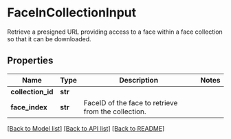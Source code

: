 # FaceInCollectionInput

Retrieve a presigned URL providing access to a face within a face collection so that it can be downloaded.
## Properties
Name | Type | Description | Notes
------------ | ------------- | ------------- | -------------
**collection_id** | **str** |  | 
**face_index** | **str** | FaceID of the face to retrieve from the collection. | 

[[Back to Model list]](../README.md#documentation-for-models) [[Back to API list]](../README.md#documentation-for-api-endpoints) [[Back to README]](../README.md)



